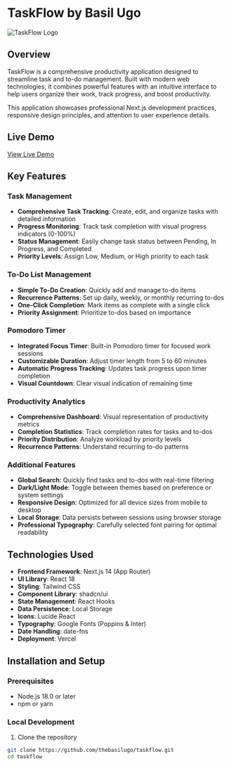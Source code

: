 # TaskFlow by Basil Ugo

![TaskFlow Logo](https://github.com/thebasilugo/taskflow/raw/main/public/taskflow-logo.png)

## Overview

TaskFlow is a comprehensive productivity application designed to streamline task and to-do management. Built with modern web technologies, it combines powerful features with an intuitive interface to help users organize their work, track progress, and boost productivity.

This application showcases professional Next.js development practices, responsive design principles, and attention to user experience details.

## Live Demo

[View Live Demo](https://taskflow-thebasilugo.vercel.app)

## Key Features

### Task Management
- **Comprehensive Task Tracking**: Create, edit, and organize tasks with detailed information
- **Progress Monitoring**: Track task completion with visual progress indicators (0-100%)
- **Status Management**: Easily change task status between Pending, In Progress, and Completed
- **Priority Levels**: Assign Low, Medium, or High priority to each task

### To-Do List Management
- **Simple To-Do Creation**: Quickly add and manage to-do items
- **Recurrence Patterns**: Set up daily, weekly, or monthly recurring to-dos
- **One-Click Completion**: Mark items as complete with a single click
- **Priority Assignment**: Prioritize to-dos based on importance

### Pomodoro Timer
- **Integrated Focus Timer**: Built-in Pomodoro timer for focused work sessions
- **Customizable Duration**: Adjust timer length from 5 to 60 minutes
- **Automatic Progress Tracking**: Updates task progress upon timer completion
- **Visual Countdown**: Clear visual indication of remaining time

### Productivity Analytics
- **Comprehensive Dashboard**: Visual representation of productivity metrics
- **Completion Statistics**: Track completion rates for tasks and to-dos
- **Priority Distribution**: Analyze workload by priority levels
- **Recurrence Patterns**: Understand recurring to-do patterns

### Additional Features
- **Global Search**: Quickly find tasks and to-dos with real-time filtering
- **Dark/Light Mode**: Toggle between themes based on preference or system settings
- **Responsive Design**: Optimized for all device sizes from mobile to desktop
- **Local Storage**: Data persists between sessions using browser storage
- **Professional Typography**: Carefully selected font pairing for optimal readability

## Technologies Used

- **Frontend Framework**: Next.js 14 (App Router)
- **UI Library**: React 18
- **Styling**: Tailwind CSS
- **Component Library**: shadcn/ui
- **State Management**: React Hooks
- **Data Persistence**: Local Storage
- **Icons**: Lucide React
- **Typography**: Google Fonts (Poppins & Inter)
- **Date Handling**: date-fns
- **Deployment**: Vercel

## Installation and Setup

### Prerequisites
- Node.js 18.0 or later
- npm or yarn

### Local Development

1. Clone the repository
```bash
git clone https://github.com/thebasilugo/taskflow.git
cd taskflow

